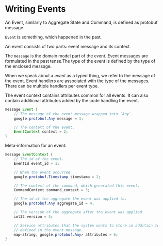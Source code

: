 #  Writing Events

An Event, similarly to Aggregate State and Command, is defined as protobuf message. 

`Event` is something, which happened in the past.

An event consists of two parts: event message and its context.

The `message` is the domain model part of the event. Event messages are formulated in the past tense.The type of the event is defined by the type of the enclosed message.

When we speak about a *event* as a typed thing, we refer to the message of the event.
Event handlers are associated with the type of the messages. There can be multiple handlers
per event type.

The event context contains attributes common for all events. It can also contain additional attributes added by the code handling the event.

```java
message Event {
    // The message of the event message wrapped into `Any`.
    google.protobuf.Any message = 1;

    // The context of the event.
    EventContext context = 2;
}
```
Meta-information for an event:
```java
message EventContext {
    // The id of the event.
    EventId event_id = 1;

    // When the event occurred.
    google.protobuf.Timestamp timestamp = 2;

    // The context of the command, which generated this event.
    CommandContext command_context = 3;

    // The id of the aggregate the event was applied to.
    google.protobuf.Any aggregate_id = 4;

    // The version of the aggregate after the event was applied.
    int32 version = 5;

    // Service attributes that the system wants to store in addition to the domain attributes
    // defined in the event message.
    map<string, google.protobuf.Any> attributes = 6;
}
```